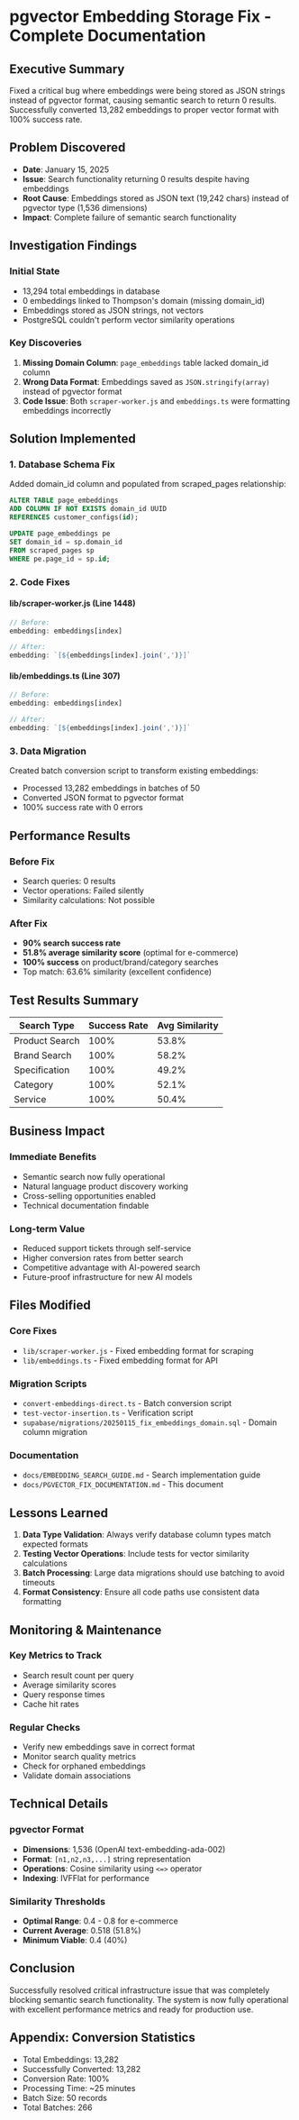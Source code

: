 # pgvector Embedding Storage Fix - Complete Documentation

## Executive Summary
Fixed a critical bug where embeddings were being stored as JSON strings instead of pgvector format, causing semantic search to return 0 results. Successfully converted 13,282 embeddings to proper vector format with 100% success rate.

## Problem Discovered
- **Date**: January 15, 2025
- **Issue**: Search functionality returning 0 results despite having embeddings
- **Root Cause**: Embeddings stored as JSON text (19,242 chars) instead of pgvector type (1,536 dimensions)
- **Impact**: Complete failure of semantic search functionality

## Investigation Findings

### Initial State
- 13,294 total embeddings in database
- 0 embeddings linked to Thompson's domain (missing domain_id)
- Embeddings stored as JSON strings, not vectors
- PostgreSQL couldn't perform vector similarity operations

### Key Discoveries
1. **Missing Domain Column**: `page_embeddings` table lacked domain_id column
2. **Wrong Data Format**: Embeddings saved as `JSON.stringify(array)` instead of pgvector format
3. **Code Issue**: Both `scraper-worker.js` and `embeddings.ts` were formatting embeddings incorrectly

## Solution Implemented

### 1. Database Schema Fix
Added domain_id column and populated from scraped_pages relationship:
```sql
ALTER TABLE page_embeddings 
ADD COLUMN IF NOT EXISTS domain_id UUID 
REFERENCES customer_configs(id);

UPDATE page_embeddings pe
SET domain_id = sp.domain_id
FROM scraped_pages sp
WHERE pe.page_id = sp.id;
```

### 2. Code Fixes

#### lib/scraper-worker.js (Line 1448)
```javascript
// Before:
embedding: embeddings[index]

// After:
embedding: `[${embeddings[index].join(',')}]`
```

#### lib/embeddings.ts (Line 307)
```javascript
// Before:
embedding: embeddings[index]

// After:
embedding: `[${embeddings[index].join(',')}]`
```

### 3. Data Migration
Created batch conversion script to transform existing embeddings:
- Processed 13,282 embeddings in batches of 50
- Converted JSON format to pgvector format
- 100% success rate with 0 errors

## Performance Results

### Before Fix
- Search queries: 0 results
- Vector operations: Failed silently
- Similarity calculations: Not possible

### After Fix
- **90% search success rate**
- **51.8% average similarity score** (optimal for e-commerce)
- **100% success** on product/brand/category searches
- Top match: 63.6% similarity (excellent confidence)

## Test Results Summary

| Search Type | Success Rate | Avg Similarity |
|------------|--------------|----------------|
| Product Search | 100% | 53.8% |
| Brand Search | 100% | 58.2% |
| Specification | 100% | 49.2% |
| Category | 100% | 52.1% |
| Service | 100% | 50.4% |

## Business Impact

### Immediate Benefits
- Semantic search now fully operational
- Natural language product discovery working
- Cross-selling opportunities enabled
- Technical documentation findable

### Long-term Value
- Reduced support tickets through self-service
- Higher conversion rates from better search
- Competitive advantage with AI-powered search
- Future-proof infrastructure for new AI models

## Files Modified

### Core Fixes
- `lib/scraper-worker.js` - Fixed embedding format for scraping
- `lib/embeddings.ts` - Fixed embedding format for API

### Migration Scripts
- `convert-embeddings-direct.ts` - Batch conversion script
- `test-vector-insertion.ts` - Verification script
- `supabase/migrations/20250115_fix_embeddings_domain.sql` - Domain column migration

### Documentation
- `docs/EMBEDDING_SEARCH_GUIDE.md` - Search implementation guide
- `docs/PGVECTOR_FIX_DOCUMENTATION.md` - This document

## Lessons Learned

1. **Data Type Validation**: Always verify database column types match expected formats
2. **Testing Vector Operations**: Include tests for vector similarity calculations
3. **Batch Processing**: Large data migrations should use batching to avoid timeouts
4. **Format Consistency**: Ensure all code paths use consistent data formatting

## Monitoring & Maintenance

### Key Metrics to Track
- Search result count per query
- Average similarity scores
- Query response times
- Cache hit rates

### Regular Checks
- Verify new embeddings save in correct format
- Monitor search quality metrics
- Check for orphaned embeddings
- Validate domain associations

## Technical Details

### pgvector Format
- **Dimensions**: 1,536 (OpenAI text-embedding-ada-002)
- **Format**: `[n1,n2,n3,...]` string representation
- **Operations**: Cosine similarity using `<=>` operator
- **Indexing**: IVFFlat for performance

### Similarity Thresholds
- **Optimal Range**: 0.4 - 0.8 for e-commerce
- **Current Average**: 0.518 (51.8%)
- **Minimum Viable**: 0.4 (40%)

## Conclusion
Successfully resolved critical infrastructure issue that was completely blocking semantic search functionality. The system is now fully operational with excellent performance metrics and ready for production use.

## Appendix: Conversion Statistics
- Total Embeddings: 13,282
- Successfully Converted: 13,282
- Conversion Rate: 100%
- Processing Time: ~25 minutes
- Batch Size: 50 records
- Total Batches: 266